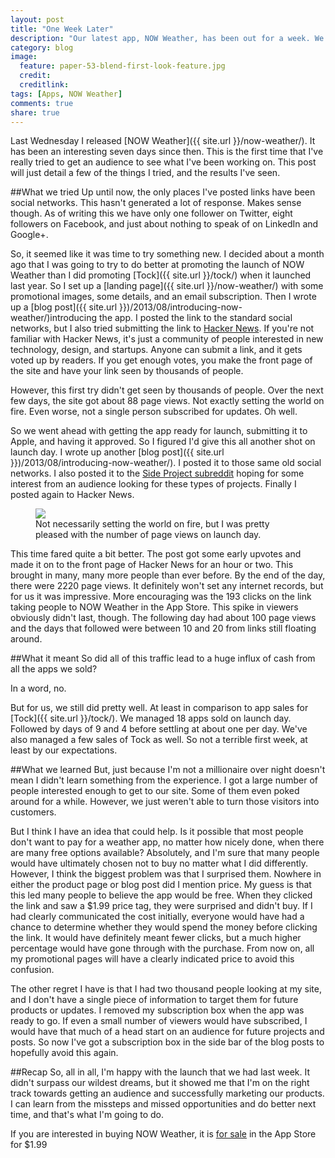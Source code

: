 ```yaml
---
layout: post
title: "One Week Later"
description: "Our latest app, NOW Weather, has been out for a week. We check in to see how it's doing."
category: blog
image:
  feature: paper-53-blend-first-look-feature.jpg
  credit: 
  creditlink: 
tags: [Apps, NOW Weather]
comments: true
share: true
---
```


Last Wednesday I released [NOW Weather]({{ site.url }}/now-weather/). It has been an interesting seven days since then. This is the first time that I've really tried to get an audience to see what I've been working on. This post will just detail a few of the things I tried, and the results I've seen.

##What we tried
Up until now, the only places I've posted links have been social networks. This hasn't generated a lot of response. Makes sense though. As of writing this we have only one follower on Twitter, eight followers on Facebook, and just about nothing to speak of on LinkedIn and Google+.

So, it seemed like it was time to try something new. I decided about a month ago that I was going to try to do better at promoting the launch of NOW Weather than I did promoting [Tock]({{ site.url }}/tock/) when it launched last year. So I set up a [landing page]({{ site.url }}/now-weather/) with some promotional images, some details, and an email subscription. Then I wrote up a [blog post]({{ site.url }})/2013/08/introducing-now-weather/)introducing the app. I posted the link to the standard social networks, but I also tried submitting the link to [Hacker News](https://news.ycombinator.com/). If you're not familiar with Hacker News, it's just a community of people interested in new technology, design, and startups. Anyone can submit a link, and it gets voted up by readers. If you get enough votes, you make the front page of the site and have your link seen by thousands of people.

However, this first try didn't get seen by thousands of people. Over the next few days, the site got about 88 page views. Not exactly setting the world on fire. Even worse, not a single person subscribed for updates. Oh well.

So we went ahead with getting the app ready for launch, submitting it to Apple, and having it approved. So I figured I'd give this all another shot on launch day. I wrote up another [blog post]({{ site.url }})/2013/08/introducing-now-weather/). I posted it to those same old social networks. I also posted it to the [Side Project subreddit](http://www.reddit.com/r/SideProject/) hoping for some interest from an audience looking for these types of projects. Finally I posted again to Hacker News.

<figure>
	<img src="{{ site.url }}/images/LaunchDay.png">
	<figcaption>Not necessarily setting the world on fire, but I was pretty pleased with the number of page views on launch day.</figcaption>
</figure>

This time fared quite a bit better. The post got some early upvotes and made it on to the front page of Hacker News for an hour or two. This brought in many, many more people than ever before. By the end of the day, there were 2220 page views. It definitely won't set any internet records, but for us it was impressive. More encouraging was the 193 clicks on the link taking people to NOW Weather in the App Store. This spike in viewers obviously didn't last, though. The following day had about 100 page views and the days that followed were between 10 and 20 from links still floating around.

##What it meant
So did all of this traffic lead to a huge influx of cash from all the apps we sold?

In a word, no.

But for us, we still did pretty well. At least in comparison to app sales for [Tock]({{ site.url }}/tock/). We managed 18 apps sold on launch day. Followed by days of 9 and 4 before settling at about one per day. We've also managed a few sales of Tock as well. So not a terrible first week, at least by our expectations.

##What we learned
But, just because I'm not a millionaire over night doesn't mean I didn't learn something from the experience. I got a large number of people interested enough to get to our site. Some of them even poked around for a while. However, we just weren't able to turn those visitors into customers.

But I think I have an idea that could help. Is it possible that most people don't want to pay for a weather app, no matter how nicely done, when there are many free options available? Absolutely, and I'm sure that many people would have ultimately chosen not to buy no matter what I did differently. However, I think the biggest problem was that I surprised them. Nowhere in either the product page or blog post did I mention price. My guess is that this led many people to believe the app would be free. When they clicked the link and saw a $1.99 price tag, they were surprised and didn't buy. If I had clearly communicated the cost initially, everyone would have had a chance to determine whether they would spend the money before clicking the link. It would have definitely meant fewer clicks, but a much higher percentage would have gone through with the purchase. From now on, all my promotional pages will have a clearly indicated price to avoid this confusion.

The other regret I have is that I had two thousand people looking at my site, and I don't have a single piece of information to target them for future products or updates. I removed my subscription box when the app was ready to go. If even a small number of viewers would have subscribed, I would have that much of a head start on an audience for future projects and posts. So now I've got a subscription box in the side bar of the blog posts to hopefully avoid this again.

##Recap
So, all in all, I'm happy with the launch that we had last week. It didn't surpass our wildest dreams, but it showed me that I'm on the right track towards getting an audience and successfully marketing our products. I can learn from the missteps and missed opportunities and do better next time, and that's what I'm going to do.

If you are interested in buying NOW Weather, it is [for sale](https://itunes.apple.com/us/app/now-weather/id623127009?ls=1&mt=8) in the App Store for $1.99
